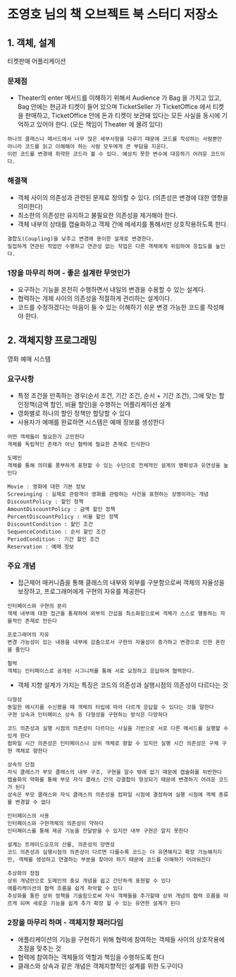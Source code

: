 # 조영호 님의 책 오브젝트 북 스터디 저장소

## 1. 객체, 설계

티켓판매 어플리케이션

### 문제점

- Theater의 enter 메서드를 이해하기 위해서 Audience 가 Bag 을 가지고 있고, Bag 안에는 현금과 티켓이 들어 있으며
TicketSeller 가 TicketOffice 에서 티켓을 판매하고, TicketOffice 안에 돈과 티켓이 보관돼 있다는 모든 사실을 동시에 기억하고 있어야 한다.
(모든 책임이 Theater 에 몰려 있다)
  
  
```
하나의 클래스나 메서드에서 너무 많은 세부사항을 다루기 때문에 코드를 작성하는 사람뿐만 아니라 코드를 읽고 이해해야 하는 사람 모두에게 큰 부담을 지운다.
이런 코드를 변경에 취약한 코드라 볼 수 있다. 예상치 못한 변수에 대응하기 어려운 코드이다.
``` 

### 해결책 

- 객체 사이의 의존성과 관련된 문제로 정의할 수 있다. (의존성은 변경에 대한 영향을 의미한다) 
- 최소한의 의존성만 유지하고 불필요한 의존성을 제거해야 한다.
- 객체 내부의 상태를 캡슐화하고 객체 간에 메세지를 통해서만 상호작용하도록 한다.
```
결합도(Coupling)을 낮추고 변경에 용이한 설계로 변경한다.
밀접하게 연관된 작업만 수행하고 연관성 없는 작업은 다른 객체에게 위임하여 응집도를 높인다.
```

### 1장을 마무리 하며 - 좋은 설계란 무엇인가

- 요구하는 기능을 온전히 수행하면서 내일의 변경을 수용할 수 있는 설계다.
- 협력하는 개체 사이의 의존성을 적절하게 관리하는 설계이다.
- 코드를 수정하겠다는 마음이 들 수 있는 이해하기 쉬운 변경 가능한 코드를 작성해야 한다.

## 2. 객체지향 프로그래밍 

영화 예매 시스템

### 요구사항 

- 특정 조건을 만족하는 경우(순서 조건, 기간 조건, 순서 + 기간 조건), 그에 맞는 할인정책(금액 할인, 비율 할인)을 수행하는 어플리케이션 설계
- 영화별로 하나의 할인 정책만 할당할 수 있다
- 사용자가 예매를 완료하면 시스템은 예매 정보를 생성한다

```text
어떤 객체들이 필요한가 고민한다
객체를 독립적인 존재가 아닌 협력에 필요한 존재로 인식한다
```
```text
도메인 
객체를 통해 의미를 풍부하게 표현할 수 있는 수단으로 전체적인 설계의 명확성과 유연성을 높인다

Movie : 영화에 대한 기본 정보 
Screeinging : 실제로 관람객이 영화를 관람하는 사건을 표현하는 상영이라는 개념
DiscountPolicy : 할인 정책
AmountDiscountPolicy : 금액 할인 정책
PercentDiscountPolicy : 비율 할인 정책
DiscountCondition : 할인 조건
SequenceCondition : 순서 할인 조건
PeriodCondition : 기간 할인 조건
Reservation : 예매 정보 
```

### 주요 개념

- 접근제어 매커니즘을 통해 클래스의 내부와 외부를 구분함으로써 객체의 자율성을 보장하고, 프로그래머에게 구현의 자유를 제공한다

```text
인터페이스와 구현의 분리
객체 내부에 대한 접근을 통제하여 외부의 간섭을 최소화함으로써 객체가 스스로 행동하는 자율적인 존재로 만든다

프로그래머의 자유 
변경 가능성이 있는 내용을 내부에 감춤으로서 구현의 자율성이 증가하고 변경으로 인한 혼란을 줄인다
```

```text
협력
객체는 인터페이스로 공개된 시그니처를 통해 서로 요청하고 응답하며 협력한다.
```

- 객체 지향 설계가 가지는 특징은 코드의 의존성과 실행시점의 의존성이 다르다는 것
  
```text
다형성 
동일한 메시지를 수신했을 때 객체의 타입에 따라 다르게 응답할 수 있다는 것을 말한다
구현 상속과 인터페이스 상속 등 다형성을 구현하는 방식은 다양하다

코드 의존성과 실행 시점의 의존성이 다르다는 사실을 기반으로 서로 다른 메서드를 실행할 수 있게 한다
컴파일 시간 의존성은 인터페이스나 상위 객체로 향할 수 있지만 실행 시간 의존성은 구체 구현 객체로 향한다
```

```text
상속의 단점
자식 클래스가 부모 클래스의 내부 구조, 구현을 알수 밖에 없기 때문에 캡슐화를 위반한다
캡슐화의 약화를 통해 부모 자식 클래스 간의 강결합이 형성되기 때문에 변경하기 어려운 코드가 된다
상속은 부모 클래스와 자식 클래스의 의존성을 컴파일 시점에 결정하여 실행 시점에 객체 종류를 변경할 수 없다

인터페이스의 사용
인터페이스와 구현객체의 의존성이 약하다
인터페이스를 통해 제공 기능을 전달받을 수 있지만 내부 구현은 알지 못한다
```

```text
설계는 트레이드오프의 산물, 의존성의 양면성
코드 의존성과 실행시점의 의존성이 다르면 다를수록 코드는 더 유연해지고 확장 가능해지지만, 객체를 생성하고 연결하는 부분을 찾아야 하기 때문에 코드를 이해하기 어려워진다
```

```text
추상화의 장점
상위 개념만으로 도메인의 중요 개념을 쉽고 간단하게 표현할 수 있다
애플리케이션의 협력 흐름을 쉽게 파악할 수 있다
추상화를 통한 상위 정책을 기술함으로써 자식 객체들을 추가할때 상위 개념의 협력 흐름을 따르게 되며 새로운 기능을 쉽게 추가 확장 할 수 있는 유연한 설계가 된다 
```

### 2장을 마무리 하며 - 객체지향 패러다임

- 애플리케이션의 기능을 구현하기 위해 협력에 참여하는 객체들 사이의 상호작용에 초점을 맞추는 것
- 협력에 참여하는 객체들의 역할과 책임을 수행하도록 한다 
- 클래스와 상속과 같은 개념은 객체지향적인 설계를 위한 도구이다
